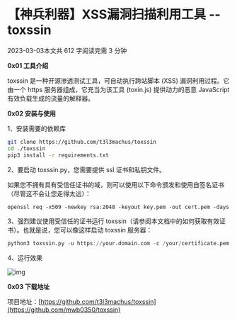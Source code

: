 # 【神兵利器】XSS漏洞扫描利用工具 -- toxssin

2023-03-03本文共 612 字阅读完需 3 分钟

**0x01 工具介绍**

toxssin 是一种开源渗透测试工具，可自动执行跨站脚本 (XSS) 漏洞利用过程。它由一个 https 服务器组成，它充当为该工具 (toxin.js) 提供动力的恶意 JavaScript 有效负载生成的流量的解释器。

**0x02 安装与使用**

1、安装需要的依赖库

```bash
git clone https://github.com/t3l3machus/toxssin
cd ./toxssin
pip3 install -r requirements.txt
```

2、要启动 toxssin.py，您需要提供 ssl 证书和私钥文件。

如果您不拥有具有受信任证书的域，则可以使用以下命令颁发和使用自签名证书（尽管这不会让您走得太远）：

```apache
openssl req -x509 -newkey rsa:2048 -keyout key.pem -out cert.pem -days 365
```

3、强烈建议使用受信任的证书运行 toxssin（请参阅本文档中的如何获取有效证书）。也就是说，您可以像这样启动 toxssin 服务器：

```awk
python3 toxssin.py -u https://your.domain.com -c /your/certificate.pem -k /your/privkey.pem
```

4、运行效果

![img](https://img.nsg.cn/img/article/2023/04/e081b43b-e83d-4f40-bf32-f6350b018878.png) 



**0x03 下载地址**

项目地址：[https://github.com/t3l3machus/toxssin](https://github.com/mwb0350/toxssin)
